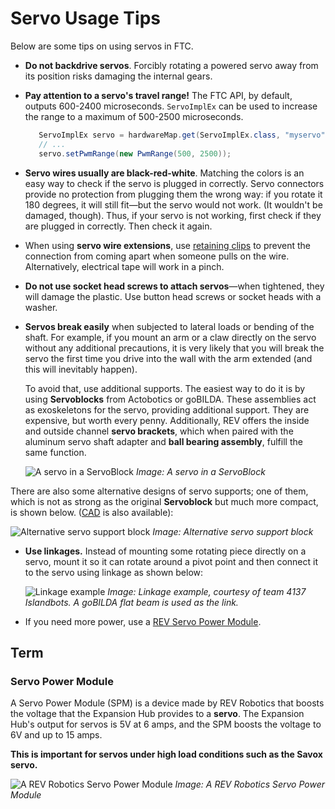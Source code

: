 # Servo Usage Tips

Below are some tips on using servos in FTC.

- **Do not backdrive servos**. Forcibly rotating a powered servo away from its position risks damaging the internal gears.
- **Pay attention to a servo's travel range!** The FTC API, by default, outputs 600-2400 microseconds. `ServoImplEx` can be used to increase the range to a maximum of 500-2500 microseconds.

  ```java
     ServoImplEx servo = hardwareMap.get(ServoImplEx.class, "myservo");
     // ...
     servo.setPwmRange(new PwmRange(500, 2500));
  ```

- **Servo wires usually are black-red-white**. Matching the colors is an easy way to check if the servo is plugged in correctly. Servo connectors provide no protection from plugging them the wrong way: if you rotate it 180 degrees, it will still fit—but the servo would not work. (It wouldn't be damaged, though). Thus, if your servo is not working, first check if they are plugged in correctly. Then check it again.
- When using **servo wire extensions**, use [retaining clips](https://www.gobilda.com/servo-connector-clip-yellow-6-pack/) to prevent the connection from coming apart when someone pulls on the wire. Alternatively, electrical tape will work in a pinch.
- **Do not use socket head screws to attach servos**—when tightened, they will damage the plastic. Use button head screws or socket heads with a washer.
- **Servos break easily** when subjected to lateral loads or bending of the shaft. For example, if you mount an arm or a claw directly on the servo without any additional precautions, it is very likely that you will break the servo the first time you drive into the wall with the arm extended (and this will inevitably happen).

  To avoid that, use additional supports. The easiest way to do it is by using **Servoblocks** from Actobotics or goBILDA. These assemblies act as exoskeletons for the servo, providing additional support. They are expensive, but worth every penny. Additionally, REV offers the inside and outside channel **servo brackets**, which when paired with the aluminum servo shaft adapter and **ball bearing assembly**, fulfill the same function.

  ![A servo in a ServoBlock](https://dd8f408.webp.ee/servoblock.jpg)
  *Image: A servo in a ServoBlock*

There are also some alternative designs of servo supports; one of them, which is not as strong as the original **Servoblock** but much more compact, is shown below. ([CAD](https://myhub.autodesk360.com/ue2801558/g/shares/SH56a43QTfd62c1cd968b8829158db7626b9) is also available):

  ![Alternative servo support block](https://dd8f408.webp.ee/compact_servo_block.jpg)
  *Image: Alternative servo support block*

- **Use linkages.** Instead of mounting some rotating piece directly on a servo, mount it so it can rotate around a pivot point and then connect it to the servo using linkage as shown below:

  ![Linkage example](https://dd8f408.webp.ee/linkage.jpg)
  *Image: Linkage example, courtesy of team 4137 Islandbots. A goBILDA flat beam is used as the link.*

- If you need more power, use a [REV Servo Power Module](https://www.revrobotics.com/rev-11-1144/).

## Term

### Servo Power Module
A Servo Power Module (SPM) is a device made by REV Robotics that boosts the voltage that the Expansion Hub provides to a **servo**. The Expansion Hub's output for servos is 5V at 6 amps, and the SPM boosts the voltage to 6V and up to 15 amps.

**This is important for servos under high load conditions such as the Savox servo.**

![A REV Robotics Servo Power Module](https://dd8f408.webp.ee/servo-power-module.jpg)
*Image: A REV Robotics Servo Power Module*
